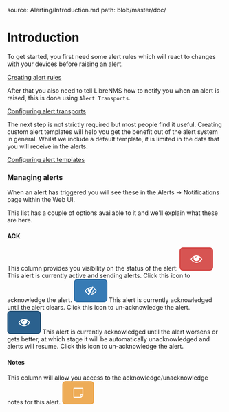 source: Alerting/Introduction.md
path: blob/master/doc/

# Introduction

To get started, you first need some alert rules which will react to
changes with your devices before raising an alert.

[Creating alert rules](Rules.md)

After that you also need to tell LibreNMS how to notify you when an
alert is raised, this is done using `Alert Transports`.

[Configuring alert transports](Transports.md)

The next step is not strictly required but most people find it
useful. Creating custom alert templates will help you get the benefit
out of the alert system in general. Whilst we include a default
template, it is limited in the data that you will receive in the alerts.

[Configuring alert templates](Templates.md)

### Managing alerts

When an alert has triggered you will see these in the Alerts ->
Notifications page within the Web UI.

This list has a couple of options available to it and we'll explain
what these are here.

#### ACK

This column provides you visibility on the status of the alert:
![ack alert](img/ack.png) This alert is currently active and sending
alerts. Click this icon to acknowledge the alert.
![unack alert](img/unack.png) This alert is currently acknowledged
until the alert clears. Click this icon to un-acknowledge the alert.
![unack alert until fault worsens](img/nunack.png) This alert is
currently acknowledged until the alert worsens or gets
better, at which stage it will be automatically unacknowledged and
alerts will resume. Click this icon to un-acknowledge the alert.

#### Notes

This column will allow you access to the acknowledge/unacknowledge
notes for this alert. ![alert notes](img/notes.png)
